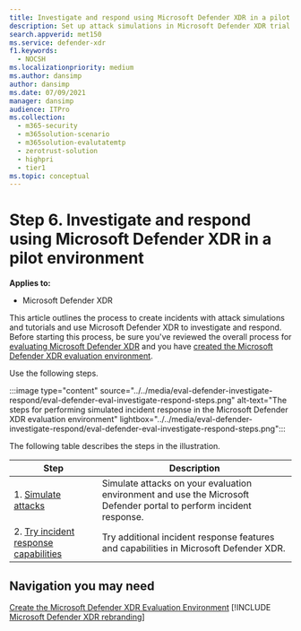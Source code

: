 ```yaml
---
title: Investigate and respond using Microsoft Defender XDR in a pilot environment
description: Set up attack simulations in Microsoft Defender XDR trial lab or pilot environment to try out the security solution designed to teach users to protect devices, identity, data, and applications.
search.appverid: met150
ms.service: defender-xdr
f1.keywords: 
  - NOCSH
ms.localizationpriority: medium
ms.author: dansimp
author: dansimp
ms.date: 07/09/2021
manager: dansimp
audience: ITPro
ms.collection: 
  - m365-security
  - m365solution-scenario
  - m365solution-evalutatemtp
  - zerotrust-solution
  - highpri
  - tier1
ms.topic: conceptual
---
```


# Step 6. Investigate and respond using Microsoft Defender XDR in a pilot environment

**Applies to:**
- Microsoft Defender XDR

This article outlines the process to create incidents with attack simulations and tutorials and use Microsoft Defender XDR to investigate and respond. Before starting this process, be sure you've reviewed the overall process for [evaluating Microsoft Defender XDR](eval-overview.md) and you have [created the Microsoft Defender XDR evaluation environment](eval-create-eval-environment.md).

Use the following steps.

:::image type="content" source="../../media/eval-defender-investigate-respond/eval-defender-eval-investigate-respond-steps.png" alt-text="The steps for performing simulated incident response in the Microsoft Defender XDR evaluation environment" lightbox="../../media/eval-defender-investigate-respond/eval-defender-eval-investigate-respond-steps.png":::

The following table describes the steps in the illustration.

|Step|Description|
|---------|---------|
|1. [Simulate attacks](eval-defender-investigate-respond-simulate-attack.md)|Simulate attacks on your evaluation environment and use the Microsoft Defender portal to perform incident response.|
|2. [Try incident response capabilities](eval-defender-investigate-respond-additional.md)|Try additional incident response features and capabilities in Microsoft Defender XDR.|

## Navigation you may need

[Create the Microsoft Defender XDR Evaluation Environment](eval-create-eval-environment.md)
[!INCLUDE [Microsoft Defender XDR rebranding](../../includes/defender-m3d-techcommunity.md)]
